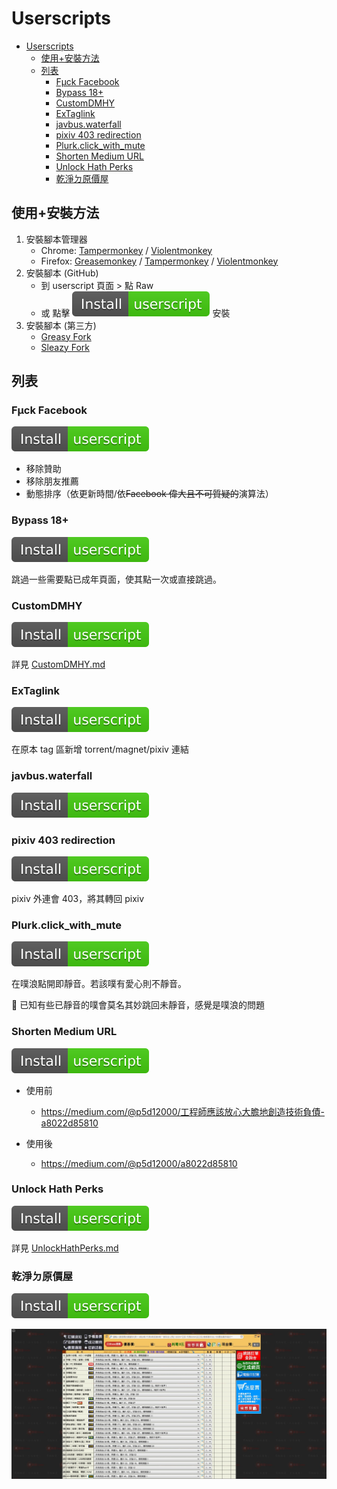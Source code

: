 # Userscripts

- [Userscripts](#userscripts)
  - [使用+安裝方法](#使用安裝方法)
  - [列表](#列表)
    - [Fμck Facebook](#fμck-facebook)
    - [Bypass 18+](#bypass-18)
    - [CustomDMHY](#customdmhy)
    - [ExTaglink](#extaglink)
    - [javbus.waterfall](#javbuswaterfall)
    - [pixiv 403 redirection](#pixiv-403-redirection)
    - [Plurk.click_with_mute](#plurkclick_with_mute)
    - [Shorten Medium URL](#shorten-medium-url)
    - [Unlock Hath Perks](#unlock-hath-perks)
    - [乾淨ㄉ原價屋](#乾淨ㄉ原價屋)

## 使用+安裝方法

1. 安裝腳本管理器
    - Chrome: [Tampermonkey](https://chrome.google.com/webstore/detail/tampermonkey/dhdgffkkebhmkfjojejmpbldmpobfkfo) / [Violentmonkey](https://chrome.google.com/webstore/detail/violentmonkey/jinjaccalgkegednnccohejagnlnfdag)
    - Firefox: [Greasemonkey](https://addons.mozilla.org/zh-TW/firefox/addon/greasemonkey/) / [Tampermonkey](https://addons.mozilla.org/zh-TW/firefox/addon/tampermonkey/) / [Violentmonkey](https://addons.mozilla.org/zh-TW/firefox/addon/violentmonkey/)
2. 安裝腳本 (GitHub)
    - 到 userscript 頁面 > 點 Raw
    - 或 點擊 ![Install-userscript-brightgreen](Install-userscript-brightgreen.svg) 安裝
3. 安裝腳本 (第三方)
    - [Greasy Fork](https://greasyfork.org/)
    - [Sleazy Fork](https://sleazyfork.org/)

## 列表

### Fμck Facebook

[![Install-userscript-brightgreen](Install-userscript-brightgreen.svg)](https://github.com/FlandreDaisuki/My-Browser-Extensions/raw/master/userscripts/FμckFacebook.user.js)

- 移除贊助
- 移除朋友推薦
- 動態排序（依更新時間/依<del>Facebook 偉大且不可質疑的</del>演算法）

### Bypass 18+

[![Install-userscript-brightgreen](Install-userscript-brightgreen.svg)](https://github.com/FlandreDaisuki/My-Browser-Extensions/raw/master/userscripts/BypassOver18.user.js)

跳過一些需要點已成年頁面，使其點一次或直接跳過。

### CustomDMHY

[![Install-userscript-brightgreen](Install-userscript-brightgreen.svg)](https://github.com/FlandreDaisuki/My-Browser-Extensions/raw/master/userscripts/CustomDMHY.user.js)

詳見 [CustomDMHY.md](https://github.com/FlandreDaisuki/My-Browser-Extensions/raw/master/userscripts/CustomDMHY.md)

### ExTaglink

[![Install-userscript-brightgreen](Install-userscript-brightgreen.svg)](https://github.com/FlandreDaisuki/My-Browser-Extensions/raw/master/userscripts/ExTaglink.user.js)

在原本 tag 區新增 torrent/magnet/pixiv 連結

### javbus.waterfall

[![Install-userscript-brightgreen](Install-userscript-brightgreen.svg)](https://github.com/FlandreDaisuki/My-Browser-Extensions/raw/master/userscripts/javbus.waterfall.user.js)

### pixiv 403 redirection

[![Install-userscript-brightgreen](Install-userscript-brightgreen.svg)](https://github.com/FlandreDaisuki/My-Browser-Extensions/raw/master/userscripts/pixiv-403-redirection.user.js)

pixiv 外連會 403，將其轉回 pixiv

### Plurk.click_with_mute

[![Install-userscript-brightgreen](Install-userscript-brightgreen.svg)](https://github.com/FlandreDaisuki/My-Browser-Extensions/raw/master/userscripts/Plurk.click_with_mute.user.js)

在噗浪點開即靜音。若該噗有愛心則不靜音。

🐛 已知有些已靜音的噗會莫名其妙跳回未靜音，感覺是噗浪的問題

### Shorten Medium URL

[![Install-userscript-brightgreen](Install-userscript-brightgreen.svg)](https://github.com/FlandreDaisuki/My-Browser-Extensions/raw/master/userscripts/Shorten-Medium-URL.user.js)

- 使用前
  - https://medium.com/@p5d12000/工程師應該放心大膽地創造技術負債-a8022d85810

- 使用後
  - https://medium.com/@p5d12000/a8022d85810

### Unlock Hath Perks

[![Install-userscript-brightgreen](Install-userscript-brightgreen.svg)](https://github.com/FlandreDaisuki/My-Browser-Extensions/raw/master/userscripts/UnlockHathPerks.user.js)

詳見 [UnlockHathPerks.md](https://github.com/FlandreDaisuki/My-Browser-Extensions/raw/master/userscripts/UnlockHathPerks.md)

### 乾淨ㄉ原價屋

[![Install-userscript-brightgreen](Install-userscript-brightgreen.svg)](https://github.com/FlandreDaisuki/My-Browser-Extensions/raw/master/userscripts/clean-coolpc-evaluate.user.js)

![screenshot](coolpc.jpg)
